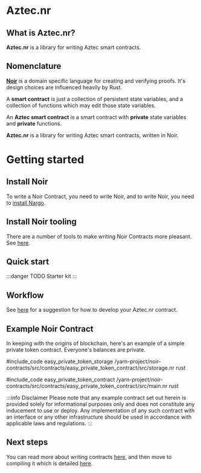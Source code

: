 # Aztec.nr

## What is Aztec.nr?

**Aztec.nr** is a library for writing Aztec smart contracts.

## Nomenclature

[**Noir**](https://noir-lang.org/) is a domain specific language for creating and verifying proofs. It's design choices are influenced heavily by Rust.

A **smart contract** is just a collection of persistent state variables, and a collection of functions which may edit those state variables.

An **Aztec smart contract** is a smart contract with **private** state variables and **private** functions.

**Aztec.nr** is a library for writing Aztec smart contracts, written in Noir.

# Getting started

## Install Noir

To write a Noir Contract, you need to write Noir, and to write Noir, you need to [install Nargo](https://noir-lang.org/getting_started/nargo_installation).

## Install Noir tooling

There are a number of tools to make writing Noir Contracts more pleasant. See [here](https://github.com/noir-lang/awesome-noir#get-coding).

## Quick start

:::danger TODO
Starter kit
:::

## Workflow

See [here](./workflow.md) for a suggestion for how to develop your Aztec.nr contract.


## Example Noir Contract

In keeping with the origins of blockchain, here's an example of a simple private token contract. Everyone's balances are private.

#include_code easy_private_token_storage /yarn-project/noir-contracts/src/contracts/easy_private_token_contract/src/storage.nr rust

#include_code easy_private_token_contract /yarn-project/noir-contracts/src/contracts/easy_private_token_contract/src/main.nr rust

:::info Disclaimer
Please note that any example contract set out herein is provided solely for informational purposes only and does not constitute any inducement to use or deploy. Any implementation of any such contract with an interface or any other infrastructure should be used in accordance with applicable laws and regulations.
:::

## Next steps
You can read more about writing contracts [here](./syntax.md), and then move to compiling it which is detailed [here](./compiling.md).
